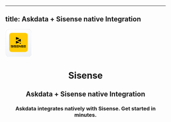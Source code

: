 
  ---
  title: Askdata + Sisense native Integration
  ---

<img class="dataset_icon mx-auto d-block mb-4" width="82" height="88" src="/media/integrations/icons/sisense.png" alt="">
<h1 class="dataset_title" style="text-align: center;">Sisense</h1>
<h2 class="dataset_subtitle" style="text-align: center;">Askdata + Sisense native Integration</h2> 
<h3 class="dataset_description" style="text-align: center;">Askdata integrates natively with  Sisense. Get started in minutes.</h3> 

  